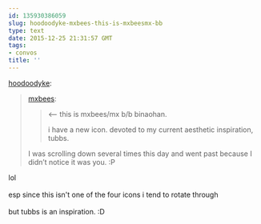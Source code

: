 ```yaml
---
id: 135930386059
slug: hoodoodyke-mxbees-this-is-mxbeesmx-bb
type: text
date: 2015-12-25 21:31:57 GMT
tags:
- convos
title: ''
---
```

<p><a class="tumblr_blog" href="http://hoodoodyke.tumblr.com/post/135930243964">hoodoodyke</a>:</p>
<blockquote>
<p><a class="tumblr_blog" href="http://mxbees.tumblr.com/post/135921179139">mxbees</a>:</p>
<blockquote>
<p>&lt;— this is mxbees/mx b/b binaohan.</p>

<p>i have a new icon. devoted to my current aesthetic inspiration, tubbs.</p>
</blockquote>
<p>I was scrolling down several times this day and went past because I didn’t notice it was you. :P</p>
</blockquote>

<p>lol<br/><br/>esp since this isn't one of the four icons i tend to rotate through<br/><br/>but tubbs is an inspiration. :D</p>